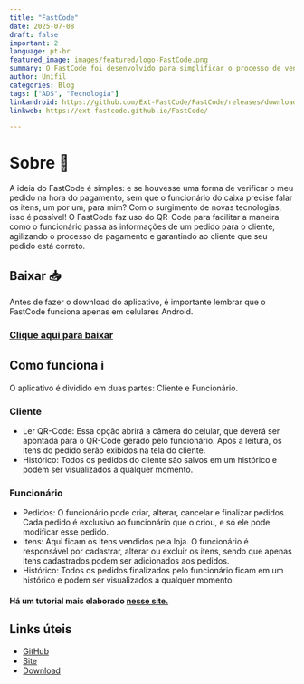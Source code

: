 ```yaml
---
title: "FastCode"
date: 2025-07-08
draft: false
important: 2
language: pt-br
featured_image: images/featured/logo-FastCode.png 
summary: O FastCode foi desenvolvido para simplificar o processo de vendas em estabelecimentos físicos, utilizando o QR-Code. Para os clientes, o aplicativo permite revisar o pedido antes do pagamento e oferece um histórico completo de compras. Já para os funcionários, a plataforma possibilita o cadastro de itens à venda, a criação de pedidos e o acompanhamento do histórico de vendas.
author: Unifil
categories: Blog
tags: ["ADS", "Tecnologia"] 
linkandroid: https://github.com/Ext-FastCode/FastCode/releases/download/v1.0.1/FastCode.apk
linkweb: https://ext-fastcode.github.io/FastCode/

---
```


# Sobre :memo:
A ideia do FastCode é simples: e se houvesse uma forma de verificar o meu pedido na hora do pagamento, sem que o funcionário do caixa precise falar os itens, um por um, para mim?
Com o surgimento de novas tecnologias, isso é possível! O FastCode faz uso do QR-Code para facilitar a maneira como o funcionário passa as informações de um pedido para o cliente, agilizando o processo de pagamento e garantindo ao cliente que seu pedido está correto.

## Baixar :inbox_tray:
Antes de fazer o download do aplicativo, é importante lembrar que o FastCode funciona apenas em celulares Android.

### [Clique aqui para baixar](https://github.com/Ext-FastCode/FastCode/releases/download/v1.0.1/FastCode.apk)

## Como funciona :information_source:
O aplicativo é dividido em duas partes: Cliente e Funcionário.

### Cliente
+ Ler QR-Code: Essa opção abrirá a câmera do celular, que deverá ser apontada para o QR-Code gerado pelo funcionário. Após a leitura, os itens do pedido serão exibidos na tela do cliente.
+ Histórico: Todos os pedidos do cliente são salvos em um histórico e podem ser visualizados a qualquer momento.

### Funcionário
+ Pedidos: O funcionário pode criar, alterar, cancelar e finalizar pedidos. Cada pedido é exclusivo ao funcionário que o criou, e só ele pode modificar esse pedido.
+ Itens: Aqui ficam os itens vendidos pela loja. O funcionário é responsável por cadastrar, alterar ou excluir os itens, sendo que apenas itens cadastrados podem ser adicionados aos pedidos.
+ Histórico: Todos os pedidos finalizados pelo funcionário ficam em um histórico e podem ser visualizados a qualquer momento.

#### Há um tutorial mais elaborado [nesse site.](https://ext-fastcode.github.io/FastCode/)


## Links úteis
+ [GitHub](https://github.com/Ext-FastCode/FastCode)
+ [Site](https://ext-fastcode.github.io/FastCode/)
+ [Download](https://github.com/Ext-FastCode/FastCode/releases/download/v1.0.1/FastCode.apk)